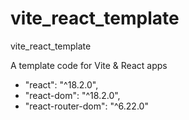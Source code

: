 # vite_react_template
vite_react_template

A template code for Vite & React apps

- "react": "^18.2.0",
- "react-dom": "^18.2.0",
- "react-router-dom": "^6.22.0"
